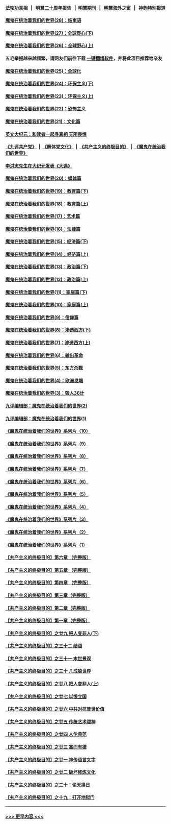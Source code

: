 #### [法轮功真相](https://github.com/gfw-breaker/truth/blob/master/README.md?t=0) &nbsp;&nbsp;|&nbsp;&nbsp; [明慧二十周年报告](https://github.com/gfw-breaker/mh-reports/blob/master/README.md?t=0) &nbsp;&nbsp;|&nbsp;&nbsp;[明慧期刊](https://github.com/gfw-breaker/mh-qikan) &nbsp;&nbsp;|&nbsp;&nbsp; [明慧海外之窗](https://github.com/gfw-breaker/mh-news/blob/master/README.md?t=0) &nbsp;&nbsp;|&nbsp;&nbsp; [神韵特别报道](https://github.com/gfw-breaker/mh-news/blob/master/shenyun.md?t=0)
#### [魔鬼在统治着我们的世界(28)：结束语](../pages/nsc422/n10936246.md?t=07171101) 
#### [魔鬼在统治着我们的世界(27)：全球野心(下)](../pages/nsc422/n10928319.md?t=07171101) 
#### [魔鬼在统治着我们的世界(26)：全球野心(上)](../pages/nsc422/n10900318.md?t=07171101) 
#### 五毛举报越来越频繁，请网友们前往下载 [一键翻墙软件](https://github.com/gfw-breaker/ssr-accounts)，并将此项目推荐给亲友
#### [魔鬼在统治着我们的世界(25)：全球化](../pages/nsc422/n10788205.md?t=07171101) 
#### [魔鬼在统治着我们的世界(24)：环保主义(下)](../pages/nsc422/n10695307.md?t=07171101) 
#### [魔鬼在统治着我们的世界(23)：环保主义(上)](../pages/nsc422/n10688613.md?t=07171101) 
#### [魔鬼在统治着我们的世界(22)：恐怖主义](../pages/nsc422/n10614727.md?t=07171101) 
#### [魔鬼在统治着我们的世界(21)：文化篇](../pages/nsc422/n10597706.md?t=07171101) 
#### [英文大纪元：和读者一起寻真相 无所畏惧](../pages/nsc422/n12542027.md?t=07171101) 
#### [《九评共产党》](https://github.com/begood0513/9ping.md/blob/master/README.md) &nbsp;|&nbsp; [《解体党文化》](../../../../jtdwh.md/blob/master/README.md)  &nbsp;|&nbsp; [《共产主义的终极目的》](../../../../gczydzjmd.md/blob/master/README.md) &nbsp;|&nbsp; [《魔鬼在统治我们的世界》](../../../../mgztzwmdsj.md/blob/master/README.md) 
#### [李洪志先生在大纪元发表《大选》](../pages/nsc422/n12534746.md?t=07171101) 
#### [魔鬼在统治着我们的世界(20)：媒体篇](../pages/nsc422/n10586579.md?t=07171101) 
#### [魔鬼在统治着我们的世界(19)：教育篇(下)](../pages/nsc422/n10564808.md?t=07171101) 
#### [魔鬼在统治着我们的世界(18)：教育篇(上)](../pages/nsc422/n10526970.md?t=07171101) 
#### [魔鬼在统治着我们的世界(17)：艺术篇](../pages/nsc422/n10499093.md?t=07171101) 
#### [魔鬼在统治着我们的世界(16)：法律篇](../pages/nsc422/n10485969.md?t=07171101) 
#### [魔鬼在统治着我们的世界(15)：经济篇(下)](../pages/nsc422/n10469975.md?t=07171101) 
#### [魔鬼在统治着我们的世界(14)：经济篇(上)](../pages/nsc422/n10457370.md?t=07171101) 
#### [魔鬼在统治着我们的世界(13)：政治篇(下)](../pages/nsc422/n10448270.md?t=07171101) 
#### [魔鬼在统治着我们的世界(12)：政治篇(上)](../pages/nsc422/n10444576.md?t=07171101) 
#### [魔鬼在统治着我们的世界(11)：家庭篇(下)](../pages/nsc422/n10440961.md?t=07171101) 
#### [魔鬼在统治着我们的世界(10)：家庭篇(上)](../pages/nsc422/n10435448.md?t=07171101) 
#### [魔鬼在统治着我们的世界(9)：信仰篇](../pages/nsc422/n10432159.md?t=07171101) 
#### [魔鬼在统治着我们的世界(8)：渗透西方(下)](../pages/nsc422/n10429603.md?t=07171101) 
#### [魔鬼在统治着我们的世界(7)：渗透西方(上)](../pages/nsc422/n10426013.md?t=07171101) 
#### [魔鬼在统治着我们的世界(6)：输出革命](../pages/nsc422/n10421536.md?t=07171101) 
#### [魔鬼在统治着我们的世界(5)：东方杀戮](../pages/nsc422/n10417707.md?t=07171101) 
#### [魔鬼在统治着我们的世界(4)：欧洲发端](../pages/nsc422/n10414890.md?t=07171101) 
#### [魔鬼在统治着我们的世界(3)：毁人36计](../pages/nsc422/n10411583.md?t=07171101) 
#### [九评编辑部：魔鬼在统治着我们的世界(2)](../pages/nsc422/n10410036.md?t=07171101) 
#### [九评编辑部：魔鬼在统治着我们的世界(1)](../pages/nsc422/n10406825.md?t=07171101) 
#### [《魔鬼在统治着我们的世界》系列片（10）](../pages/nsc422/n12292670.md?t=07171101) 
#### [《魔鬼在统治着我们的世界》系列片（9）](../pages/nsc422/n12290859.md?t=07171101) 
#### [《魔鬼在统治着我们的世界》系列片（8）](../pages/nsc422/n12287445.md?t=07171101) 
#### [《魔鬼在统治着我们的世界》系列片（7）](../pages/nsc422/n12283425.md?t=07171101) 
#### [《魔鬼在统治着我们的世界》系列片（6）](../pages/nsc422/n12282314.md?t=07171101) 
#### [《魔鬼在统治着我们的世界》系列片（5）](../pages/nsc422/n12281419.md?t=07171101) 
#### [《魔鬼在统治着我们的世界》系列片（4）](../pages/nsc422/n12274024.md?t=07171101) 
#### [《魔鬼在统治着我们的世界》系列片（3）](../pages/nsc422/n12271322.md?t=07171101) 
#### [《魔鬼在统治着我们的世界》系列片（2）](../pages/nsc422/n12269049.md?t=07171101) 
#### [《魔鬼在统治着我们的世界》系列片（1）](../pages/nsc422/n12267575.md?t=07171101) 
#### [【共产主义的终极目的】第六章 （完整版）](../pages/nsc422/n11428913.md?t=07171101) 
#### [【共产主义的终极目的】第五章 （完整版）](../pages/nsc422/n11428912.md?t=07171101) 
#### [【共产主义的终极目的】第四章 （完整版）](../pages/nsc422/n11428907.md?t=07171101) 
#### [【共产主义的终极目的】第三章（完整版）](../pages/nsc422/n11428848.md?t=07171101) 
#### [【共产主义的终极目的】第二章（完整版）](../pages/nsc422/n11428831.md?t=07171101) 
#### [【共产主义的终极目的】第一章（完整版）](../pages/nsc422/n11417651.md?t=07171101) 
#### [【共产主义的终极目的】之廿九 把人变非人(下)](../pages/nsc422/n11344140.md?t=07171101) 
#### [【共产主义的终极目的】之三十二 结语](../pages/nsc422/n11360535.md?t=07171101) 
#### [【共产主义的终极目的】之三十一 末世景观](../pages/nsc422/n11351129.md?t=07171101) 
#### [【共产主义的终极目的】之三十 几成狼世界](../pages/nsc422/n11348280.md?t=07171101) 
#### [【共产主义的终极目的】之廿八 把人变非人(上)](../pages/nsc422/n11340492.md?t=07171101) 
#### [【共产主义的终极目的】之廿七 以恨立国](../pages/nsc422/n11336944.md?t=07171101) 
#### [【共产主义的终极目的】之廿六 中共对抗普世价值](../pages/nsc422/n11324785.md?t=07171101) 
#### [【共产主义的终极目的】之廿五 传统艺术颂神](../pages/nsc422/n11296396.md?t=07171101) 
#### [【共产主义的终极目的】之廿四 人伦典范](../pages/nsc422/n11296397.md?t=07171101) 
#### [【共产主义的终极目的】之廿三 富而有德](../pages/nsc422/n11283598.md?t=07171101) 
#### [【共产主义的终极目的】之廿一 神传语言文字](../pages/nsc422/n11263265.md?t=07171101) 
#### [【共产主义的终极目的】之廿二 破坏修炼文化](../pages/nsc422/n11245728.md?t=07171101) 
#### [【共产主义的终极目的】之二十：偷天换日](../pages/nsc422/n11238846.md?t=07171101) 
#### [【共产主义的终极目的】之十九：打开地狱门](../pages/nsc422/n11206376.md?t=07171101) 

----
#### [ >>> 更早内容 <<< ](../indexes/nsc422-earlier.md)
